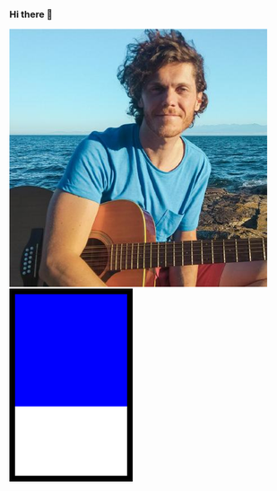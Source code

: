 ### Hi there 👋

<img src="https://github.com/bestape/bestape/blob/dev/images/kyle.jpeg?raw=true">

<img src="https://github.com/bestape/bestape/blob/dev/images/goldAnimation.svg?raw=true">
